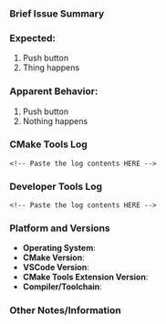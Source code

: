 <!-- Thanks for your contribution! To make things easier, please fill out the template below. -->

<!--
If you are submitting a bug report, please check the "Common Issues" page in the
documentation:

    https://vector-of-bool.github.io/docs/vscode-cmake-tools/common_issues.html

Your issue may have an existing solution
-->

<!-- If you have a question/suggestion/issue that doesn't fit this template,
feel free to delete the template and write any free text. -->

<!-- Please delete any unused sections. -->

### Brief Issue Summary

<!-- Put a short free-form summary here. -->

### Expected:

<!-- For behavioral issues and feature requests/enhancements, use a list of
steps to describe the problem or suggested behavior. For example: -->

1. Push button
2. Thing happens

### Apparent Behavior:

<!-- For behavioral issues, describe what is _actually_ happening. -->

<!-- For requests/enhancements, delete this section. -->

<!-- Example: -->

1. Push button
2. Nothing happens

### CMake Tools Log

<!-- For apparent bugs, place the contents of the CMake/Build output panel here. -->

```
<!-- Paste the log contents HERE -->
```

### Developer Tools Log

<!-- For apparent bugs, place the contents of the developer tools console here. -->

```
<!-- Paste the log contents HERE -->
```

### Platform and Versions

<!-- For issues, fill out the following. Otherwise delete this section. -->

- **Operating System**: <!-- Windows, Ubuntu, Fedora, macOS, etc. -->
- **CMake Version**: <!-- 3.7.3-rc, 2.8.12, etc. -->
- **VSCode Version**: <!-- 1.16.0, 1.17.2, etc. -->
- **CMake Tools Extension Version**: <!-- 0.10.2, etc. -->
- **Compiler/Toolchain**: <!-- Visual C++ 2017, GCC 5.3, etc. -->

### Other Notes/Information

<!-- Write whatever you feel is relevant -->
